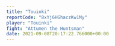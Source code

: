 ```yaml
---
title: "Touinki"
reportCode: "8xYj6HGhaczKw1My"
player: "Touinki"
fight: "Attumen the Huntsman"
date: 2021-09-08T20:17:22.766000+00:00
---
```

